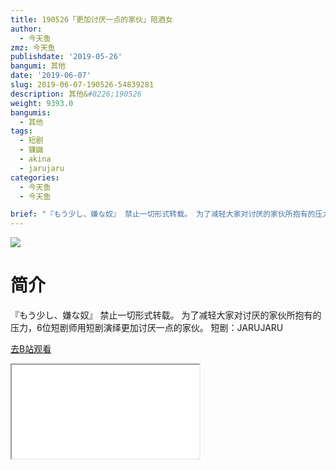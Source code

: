 ```yaml
---
title: 190526「更加讨厌一点的家伙」陪酒女
author:
  - 今天鱼
zmz: 今天鱼
publishdate: '2019-05-26'
bangumi: 其他
date: '2019-06-07'
slug: 2019-06-07-190526-54839281
description: 其他&#8226;190526
weight: 9393.0
bangumis:
  - 其他
tags:
  - 短剧
  - 镰鼬
  - akina
  - jarujaru
categories:
  - 今天鱼
  - 今天鱼

brief: "『もう少し、嫌な奴』 禁止一切形式转载。 为了减轻大家对讨厌的家伙所抱有的压力，6位短剧师用短剧演绎更加讨厌一点的家伙。 短剧：JARUJARU"
---
```

![](https://i.imgur.com/s9xNumh.jpg)
# 简介  
『もう少し、嫌な奴』
禁止一切形式转载。
为了减轻大家对讨厌的家伙所抱有的压力，6位短剧师用短剧演绎更加讨厌一点的家伙。
短剧：JARUJARU  

[去B站观看](https://www.bilibili.com/video/av54839281/)
<div class ="resp-container"><iframe class="testiframe" src="//player.bilibili.com/player.html?aid=54839281"", scrolling="no", allowfullscreen="true" > </iframe></div> 
